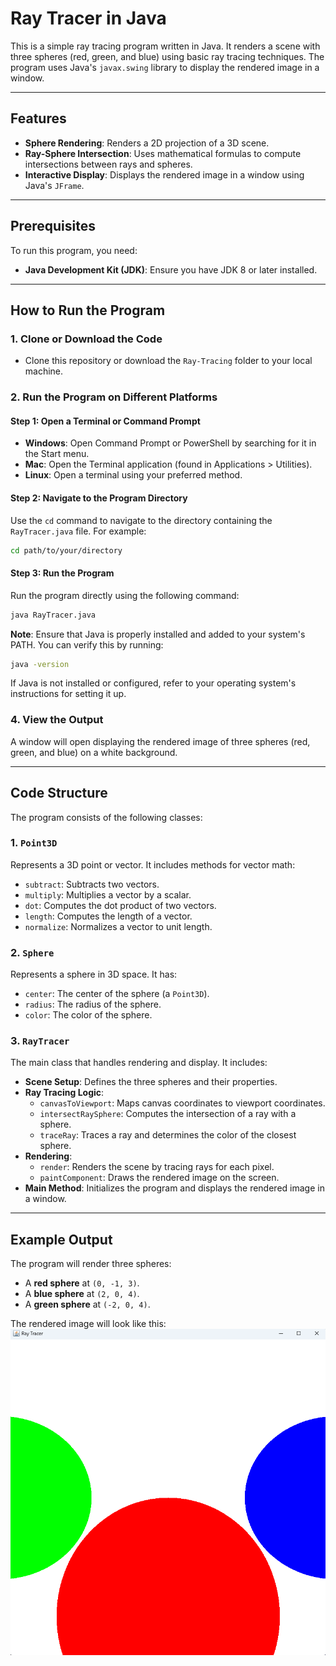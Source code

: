 # Ray Tracer in Java

This is a simple ray tracing program written in Java. It renders a scene with three spheres (red, green, and blue) using basic ray tracing techniques. The program uses Java's `javax.swing` library to display the rendered image in a window.

---

## Features
- **Sphere Rendering**: Renders a 2D projection of a 3D scene.
- **Ray-Sphere Intersection**: Uses mathematical formulas to compute intersections between rays and spheres.
- **Interactive Display**: Displays the rendered image in a window using Java's `JFrame`.

---

## Prerequisites
To run this program, you need:
- **Java Development Kit (JDK)**: Ensure you have JDK 8 or later installed.
---

## How to Run the Program

### 1. Clone or Download the Code
- Clone this repository or download the `Ray-Tracing` folder to your local machine.

### 2. Run the Program on Different Platforms

#### Step 1: Open a Terminal or Command Prompt
- **Windows**: Open Command Prompt or PowerShell by searching for it in the Start menu.  
- **Mac**: Open the Terminal application (found in Applications > Utilities).  
- **Linux**: Open a terminal using your preferred method.

#### Step 2: Navigate to the Program Directory
Use the `cd` command to navigate to the directory containing the `RayTracer.java` file. For example:
```bash
cd path/to/your/directory
```

#### Step 3: Run the Program
Run the program directly using the following command:
```bash
java RayTracer.java
```

**Note**: Ensure that Java is properly installed and added to your system's PATH. You can verify this by running:
```bash
java -version
```
If Java is not installed or configured, refer to your operating system's instructions for setting it up.

### 4. View the Output
A window will open displaying the rendered image of three spheres (red, green, and blue) on a white background.

---

## Code Structure
The program consists of the following classes:

### 1. `Point3D`
Represents a 3D point or vector. It includes methods for vector math:
- `subtract`: Subtracts two vectors.
- `multiply`: Multiplies a vector by a scalar.
- `dot`: Computes the dot product of two vectors.
- `length`: Computes the length of a vector.
- `normalize`: Normalizes a vector to unit length.

### 2. `Sphere`
Represents a sphere in 3D space. It has:
- `center`: The center of the sphere (a `Point3D`).
- `radius`: The radius of the sphere.
- `color`: The color of the sphere.

### 3. `RayTracer`
The main class that handles rendering and display. It includes:
- **Scene Setup**: Defines the three spheres and their properties.
- **Ray Tracing Logic**:
  - `canvasToViewport`: Maps canvas coordinates to viewport coordinates.
  - `intersectRaySphere`: Computes the intersection of a ray with a sphere.
  - `traceRay`: Traces a ray and determines the color of the closest sphere.
- **Rendering**:
  - `render`: Renders the scene by tracing rays for each pixel.
  - `paintComponent`: Draws the rendered image on the screen.
- **Main Method**: Initializes the program and displays the rendered image in a window.

---

## Example Output
The program will render three spheres:
- A **red sphere** at `(0, -1, 3)`.
- A **blue sphere** at `(2, 0, 4)`.
- A **green sphere** at `(-2, 0, 4)`.

The rendered image will look like this:
![Rendered Image of Three Spheres](Java/generatedImage.png)
